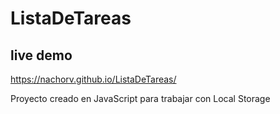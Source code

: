 # ListaDeTareas

## live demo
https://nachorv.github.io/ListaDeTareas/

Proyecto creado en JavaScript para trabajar con Local Storage

